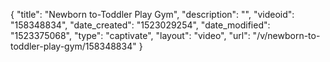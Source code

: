 {
    "title": "Newborn to-Toddler Play Gym",
    "description": "",
    "videoid": "158348834",
    "date_created": "1523029254",
    "date_modified": "1523375068",
    "type": "captivate",
    "layout": "video",
    "url": "\/v\/newborn-to-toddler-play-gym\/158348834"
}